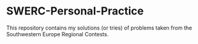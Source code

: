 # SWERC-Personal-Practice

This repository contains my solutions (or tries) of problems taken from the Southwestern Europe Regional Contests.

